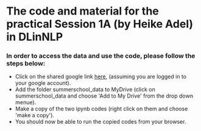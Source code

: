 # The code and material for the practical Session 1A (by Heike Adel) in DLinNLP

### In order to access the data and use the code, please follow the steps below:

* Click on the shared google link [here](https://drive.google.com/drive/folders/1wMd-pPw8cXwbOvtGv6RTy22B6Cqp5IqV?usp=sharing), (assuming you are logged in to your google account).
* Add the folder summerschool_data to MyDrive (click on summerschool_data and choose 'Add to My Drive' from the drop down menue).
* Make a copy of the two ipynb codes (right click on them and choose 'make a copy').
* You should now be able to run the copied codes from your browser.
